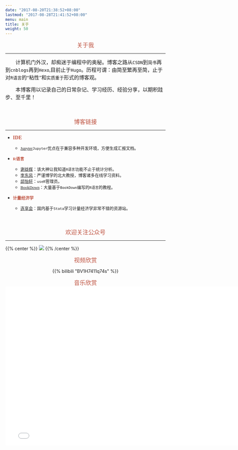 ```yaml
---
date: "2017-08-20T21:38:52+08:00"
lastmod: "2017-08-28T21:41:52+08:00"
menu: main
title: 关于
weight: 50
---
```

<div align=center> 
<font face="华文行楷" color=#BF5442 size=4>关于我</font>
</div>

------


<font face="仿宋"  size=3>　　计算机门外汉，却痴迷于编程中的奥秘。博客之路从`CSDN`到`简书`再到`cnblogs`再到`Hexo`,目前止于`Hugo`。历程可谓：由简至繁再至简，止于对`R语言`的“粘性”和`实质重于`形式的博客观。</font>　  

<font face="仿宋"  size=3>　　本博客用以记录自己的日常杂记、学习经历、经验分享，以期积跬步、至千里！</font>

<font face="仿宋"  size=3>　　</font>



<div align=center> 
<font face="华文行楷" color=#BF5442 size=4>博客链接</font>
</div>

------
- <font face="仿宋" color=#BF5442 size=3>**IDE**</font>  
  * <font face="仿宋"  size=2>[Jupyter](https://www.lianxh.cn/news/1b7c55f899314.html)`Jupyter`优点在于兼容多种开发环境，方便生成汇报文档。</font>

  
- <font face="仿宋" color=#BF5442  size=2>**R语言**</font>  
  * <font face="仿宋"  size=2>[谢益辉](http://yihui.name/)：该大神让我知道`R语言`功能不止于统计分析。</font>
  * <font face="仿宋"  size=2>[李东风](http://www.math.pku.edu.cn/teachers/lidf)：严谨博学的北大教授，博客诸多在线学习资料。</font>
  * <font face="仿宋"  size=2>[邱怡轩](https://yixuan.cos.name/cn/)：`useR`管理员。</font>
  * <font face="仿宋"  size=2>[BookDown](https://bookdown.org/)：大量基于`BookDown`编写的`R语言`的教程。</font>
  
  
- <font face="仿宋" color=#BF5442 size=2>**计量经济学**</font>  
  * <font face="仿宋"  size=2>[连享会](https://www.lianxh.cn/news/d4d5cd7220bc7.html)：国内基于`Stata`学习计量经济学非常不错的资源站。</font>


<font face="仿宋"  size=3>　　</font>







<div align=center> 
<font face="华文行楷" color=#BF5442 size=4>欢迎关注公众号</font>
</div>

------
{{% center %}}
![](https://gitee.com/shao818/Figure/raw/master/null/%E6%88%AA%E5%9B%BE_20203527093554.png)
{{% /center %}}




<div align=center> 
<font face="华文行楷" color=#BF5442 size=4>视频欣赏</font>

{{% bilibili "BV1H7411q74s" %}}

<div align=center> 
<font face="华文行楷" color=#BF5442 size=4>音乐欣赏</font>

<div align=center> 

<iframe frameborder="no" border="0" marginwidth="0" marginheight="0" width=770 height=500 src="//music.163.com/outchain/player?type=0&id=5187397217&auto=1&height=430"></iframe>

